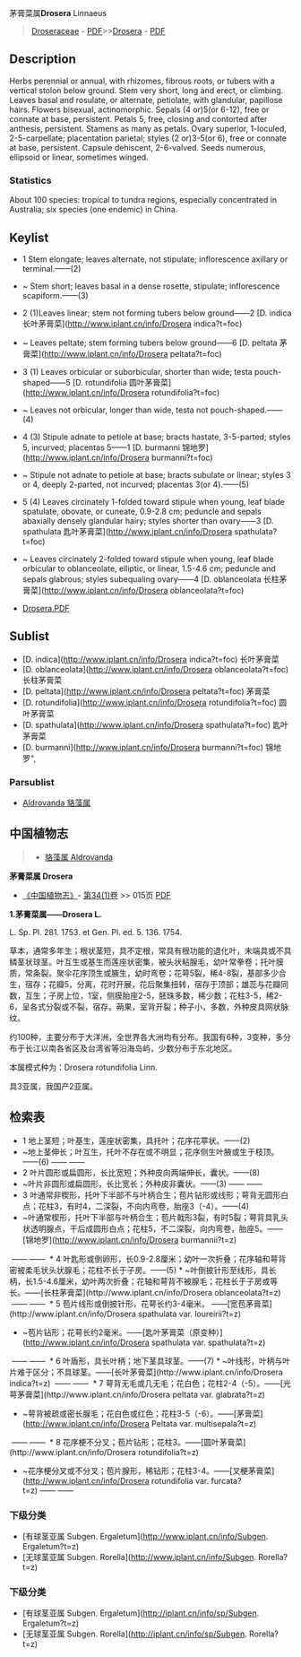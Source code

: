 茅膏菜属**Drosera** Linnaeus

> [Droseraceae](http://www.iplant.cn/info/Droseraceae?t=foc) - [PDF](http://www.iplant.cn/foc/pdf/Droseraceae.pdf)>>[Drosera](http://www.iplant.cn/info/Drosera?t=foc) - [PDF](http://www.iplant.cn/foc/pdf/Drosera.pdf)

## Description

Herbs perennial or annual, with rhizomes, fibrous roots, or tubers with a vertical stolon below ground. Stem very short, long and erect, or climbing. Leaves basal and rosulate, or alternate, petiolate, with glandular, papillose hairs. Flowers bisexual, actinomorphic. Sepals (4 or)5(or 6-12), free or connate at base, persistent. Petals 5, free, closing and contorted after anthesis, persistent. Stamens as many as petals. Ovary superior, 1-loculed, 2-5-carpellate; placentation parietal; styles (2 or)3-5(or 6), free or connate at base, persistent. Capsule dehiscent, 2-6-valved. Seeds numerous, ellipsoid or linear, sometimes winged.

### Statistics
About 100 species: tropical to tundra regions, especially concentrated in Australia; six species (one endemic) in China.

## Keylist

* 1 Stem elongate; leaves alternate, not stipulate; inflorescence axillary or terminal.——(2)
* ~ Stem short; leaves basal in a dense rosette, stipulate; inflorescence scapiform.——(3)

* 2 (1)Leaves linear; stem not forming tubers below ground——2 [D. indica 长叶茅膏菜](http://www.iplant.cn/info/Drosera indica?t=foc)
* ~ Leaves peltate; stem forming tubers below ground——6 [D. peltata 茅膏菜](http://www.iplant.cn/info/Drosera peltata?t=foc)

* 3 (1) Leaves orbicular or suborbicular, shorter than wide; testa pouch-shaped——5 [D. rotundifolia 圆叶茅膏菜](http://www.iplant.cn/info/Drosera rotundifolia?t=foc)
* ~ Leaves not orbicular, longer than wide, testa not pouch-shaped.——(4)

* 4 (3) Stipule adnate to petiole at base; bracts hastate, 3-5-parted; styles 5, incurved; placentas 5——1 [D. burmanni 锦地罗](http://www.iplant.cn/info/Drosera burmanni?t=foc)
* ~ Stipule not adnate to petiole at base; bracts subulate or linear; styles 3 or 4, deeply 2-parted, not incurved; placentas 3(or 4).——(5)

* 5 (4) Leaves circinately 1-folded toward stipule when young, leaf blade spatulate, obovate, or cuneate, 0.9-2.8 cm; peduncle and sepals abaxially densely glandular hairy; styles shorter than ovary——3 [D. spathulata 匙叶茅膏菜](http://www.iplant.cn/info/Drosera spathulata?t=foc)
* ~ Leaves circinately 2-folded toward stipule when young, leaf blade orbicular to oblanceolate, elliptic, or linear, 1.5-4.6 cm; peduncle and sepals glabrous; styles subequaling ovary——4 [D. oblanceolata 长柱茅膏菜](http://www.iplant.cn/info/Drosera oblanceolata?t=foc)

* [Drosera.PDF](http://www.iplant.cn/foc/pdf/Drosera.pdf)

## Sublist

* [D.  indica](http://www.iplant.cn/info/Drosera indica?t=foc)
 长叶茅膏菜
* [D.  oblanceolata](http://www.iplant.cn/info/Drosera oblanceolata?t=foc)
 长柱茅膏菜
* [D.  peltata](http://www.iplant.cn/info/Drosera peltata?t=foc)
 茅膏菜
* [D.  rotundifolia](http://www.iplant.cn/info/Drosera rotundifolia?t=foc)
 圆叶茅膏菜
* [D.  spathulata](http://www.iplant.cn/info/Drosera spathulata?t=foc)
 匙叶茅膏菜
* [D.  burmanni](http://www.iplant.cn/info/Drosera burmanni?t=foc) 锦地罗",

### Parsublist

* [Aldrovanda  貉藻属](http://www.iplant.cn/info/Aldrovanda?t=foc)

## 中国植物志

> * [貉藻属  Aldrovanda](Aldrovanda-貉藻属.md)

**茅膏菜属 Drosera**

* [《中国植物志》](http://www.iplant.cn/frps)- [第34(1)卷](http://www.iplant.cn/frps/vol/34(1)) >> 015页 [PDF](http://www.iplant.cn/frps/pdf/34(1)/015y.pdf)

**1.茅膏菜属——Drosera L.**

L. Sp. Pl. 281. 1753. et Gen. Pl. ed. 5. 136. 1754.

草本，通常多年生；根状茎短，具不定根，常具有根功能的退化叶，末端具或不具鳞茎状球茎。叶互生或基生而莲座状密集，被头状粘腺毛，幼叶常拳卷；托叶膜质，常条裂。聚伞花序顶生或腋生，幼时弯卷；花萼5裂，稀4-8裂，基部多少合生，宿存；花瓣5，分离，花时开展，花后聚集扭转，宿存于顶部；雄蕊与花瓣同数，互生；子房上位，1室，侧膜胎座2-5，胚珠多数，稀少数；花柱3-5，稀2-6，呈各式分裂或不裂，宿存。蒴果，室背开裂；种子小，多数，外种皮具网状脉纹。

约100种，主要分布于大洋洲，全世界各大洲均有分布。我国有6种，3变种，多分布于长江以南各省区及台湾省等沿海岛屿，少数分布于东北地区。

本属模式种为：Drosera rotundifolia Linn.

具3亚属，我国产2亚属。

## 检索表

* 1 地上茎短；叶基生，莲座状密集，具托叶；花序花葶状。——(2)
* ~地上茎伸长；叶互生，托叶不存在或不明显；花序侧生叶腋或生于枝顶。——(6)</td></tr><tr><td>&nbsp;——&nbsp;——&nbsp;</td></tr>
* 2 叶片圆形或扁圆形，长比宽短；外种皮向两端伸长，囊状。——(8)
* ~叶片非圆形或扁圆形，长比宽长；外种皮非囊状。——(3)</td></tr><tr><td>&nbsp;——&nbsp;——&nbsp;</td></tr>
* 3 叶通常非楔形，托叶下半部不与叶柄合生；苞片钻形或线形；萼背无圆形白点；花柱3，有时4，二深裂，不向内弯卷，胎座3（-4）。——(4)
* ~叶通常楔形，托叶下半部与叶柄合生；苞片戟形3裂，有时5裂；萼背具乳头状透明腺点，干后成圆形白点；花柱5，不二深裂，向内弯卷，胎座5。——[锦地罗](http://www.iplant.cn/info/Drosera burmannii?t=z)
</td></tr><tr><td>&nbsp;——&nbsp;——&nbsp;</td></tr>
* 4 叶匙形或倒卵形，长0.9-2.8厘米；幼叶一次折叠；花序轴和萼背密被柔毛状头状腺毛；花柱不长于子房。——(5)
* ~叶倒披针形至线形，具长柄，长1.5-4.6厘米，幼叶两次折叠；花轴和萼背不被腺毛；花柱长于子房或等长。——[长柱茅膏菜](http://www.iplant.cn/info/Drosera oblanceolata?t=z)
</td></tr><tr><td>&nbsp;——&nbsp;——&nbsp;</td></tr>
* 5 苞片线形或倒披针形，花萼长约3-4毫米。  ——[宽苞茅膏菜](http://www.iplant.cn/info/Drosera spathulata var. loureirii?t=z)

* ~苞片钻形；花萼长约2毫米。——[匙叶茅膏菜（原变种）](http://www.iplant.cn/info/Drosera spathulata var. spathulata?t=z)
</td></tr><tr><td>&nbsp;——&nbsp;——&nbsp;</td></tr>
* 6 叶盾形，具长叶柄；地下茎具球茎。——(7)
* ~叶线形，叶柄与叶片难于区分；不具球茎。——[长叶茅膏菜](http://www.iplant.cn/info/Drosera indica?t=z)
</td></tr><tr><td>&nbsp;——&nbsp;——&nbsp;</td></tr>
* 7 萼背无毛或几无毛；花白色；花柱2-4（-5）。——[光萼茅膏菜](http://www.iplant.cn/info/Drosera peltata var. glabrata?t=z)

* ~萼背被疏或密长腺毛；花白色或红色；花柱3-5（-6）。——[茅膏菜](http://www.iplant.cn/info/Drosera Peltata var. multisepala?t=z)
</td></tr><tr><td>&nbsp;——&nbsp;——&nbsp;</td></tr>
* 8 花序梗不分叉；苞片钻形；花柱3。——[圆叶茅膏菜](http://www.iplant.cn/info/Drosera rotundifolia?t=z)

* ~花序梗分叉或不分叉；苞片腺形，稀钻形；花柱3-4。——[叉梗茅膏菜](http://www.iplant.cn/info/Drosera rotundifolia var. furcata?t=z)</td></tr><tr><td>&nbsp;——&nbsp;——&nbsp;</td></tr>
### 下级分类
* [有球茎亚属  Subgen. Ergaletum](http://www.iplant.cn/info/Subgen. Ergaletum?t=z)
* [无球茎亚属  Subgen. Rorella](http://www.iplant.cn/info/Subgen. Rorella?t=z)

### 下级分类
* [有球茎亚属  Subgen. Ergaletum](http://iplant.cn/info/sp/Subgen. Ergaletum?t=z)
* [无球茎亚属  Subgen. Rorella](http://iplant.cn/info/sp/Subgen. Rorella?t=z)

